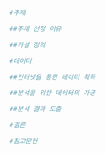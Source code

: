 ```python
#주제
```


```python
##주제 선정 이유
```


```python
##가설 정의
```


```python
#데이터
```


```python
##인터넷을 통한 데이터 획득
```


```python
##분석을 위한 데이터의 가공
```


```python
##분석 결과 도출
```


```python
#결론
```


```python
#참고문헌
```
